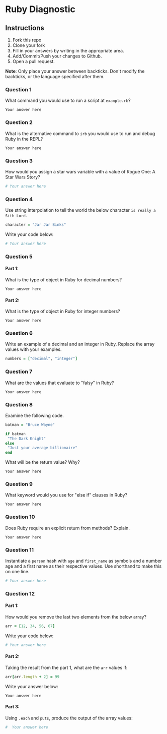 # Ruby Diagnostic

## Instructions

1. Fork this repo
2. Clone your fork
3. Fill in your answers by writing in the appropriate area.
4. Add/Commit/Push your changes to Github.
5. Open a pull request.

**Note**: Only place your answer between backticks. Don't modify the backticks,
or the language specified after them.

### Question 1
What command you would use to run a script at `example.rb`?

 ```text
 Your answer here
 ```

### Question 2
What is the alternative command to `irb` you would use to run and debug Ruby in the REPL?

 ```text
 Your answer here
 ```

### Question 3
How would you assign a star wars variable with a value of Rogue One: A Star Wars Story?

 ```ruby
# Your answer here
 ```

### Question 4
Use string interpolation to tell the world the below character `is really a Sith Lord`.
```ruby
character = "Jar Jar Binks"
```

Write your code below:

```ruby
# Your answer here
```

###  Question 5
#### Part 1:
What is the type of object in Ruby for decimal numbers?

 ```text
 Your answer here
 ```
#### Part 2:
What is the type of object in Ruby for integer numbers?

 ```text
 Your answer here
 ```

###  Question 6
Write an example of a decimal and an integer in Ruby. Replace the array values with your examples.

```ruby
numbers = ["decimal", "integer"]
```

### Question 7
What are the values that evaluate to "falsy" in Ruby?

 ```text
 Your answer here
 ```

###  Question 8
Examine the following code.

 ```ruby
batman = "Bruce Wayne"

if batman
  "The Dark Knight"
else
  "Just your average billionaire"
end
```
What will be the return value? Why?

 ```text
 Your answer here
 ```
###  Question 9
What keyword would you use for "else if" clauses in Ruby?

 ```text
 Your answer here
 ```

###  Question 10
Does Ruby require an explicit return from methods? Explain.

 ```text
 Your answer here
 ```

###  Question 11
 Instantiate a `person` hash with `age` and `first_name` as symbols and a number age and a first name as their respective values.
Use shorthand to make this on one line.

 ```ruby
 # Your answer here
 ```

### Question 12
#### Part 1:
How would you remove the last two elements from the below array?

 ```ruby
arr = [12, 34, 56, 67]
 ```

Write your code below:

```ruby
# Your answer here
```

#### Part 2:
Taking the result from the part 1, what are the `arr` values if:
```ruby
arr[arr.length + 2] = 99
```

Write your answer below:

```text
Your answer here
```

#### Part 3:
Using `.each` and `puts`, produce the output of the array values:

 ```ruby
#  Your answer here
 ```
